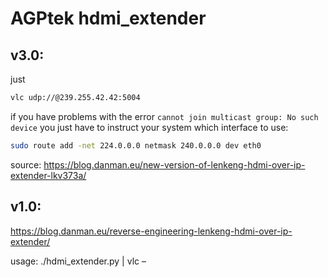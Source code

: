 # AGPtek hdmi_extender

## v3.0:
just
```bash
vlc udp://@239.255.42.42:5004
```
if you have problems with the error `cannot join multicast group: No such device`
you just have to instruct your system which interface to use:
```bash
sudo route add -net 224.0.0.0 netmask 240.0.0.0 dev eth0
```
source: https://blog.danman.eu/new-version-of-lenkeng-hdmi-over-ip-extender-lkv373a/

## v1.0:
https://blog.danman.eu/reverse-engineering-lenkeng-hdmi-over-ip-extender/

usage: 
./hdmi_extender.py | vlc –

